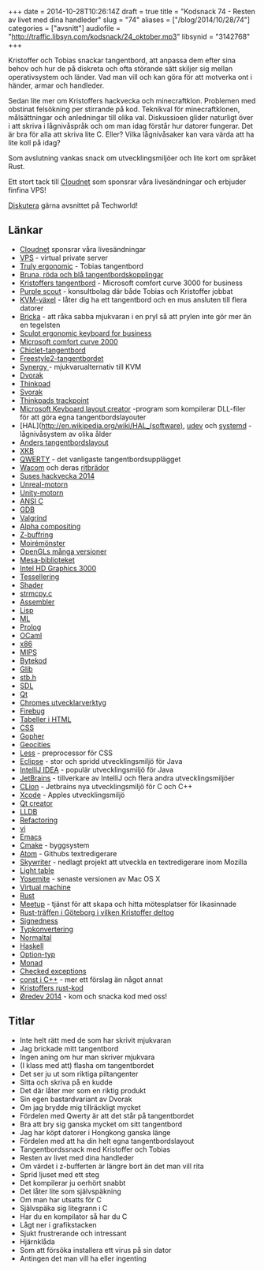 +++
date = 2014-10-28T10:26:14Z
draft = true
title = "Kodsnack 74 - Resten av livet med dina handleder"
slug = "74"
aliases = ["/blog/2014/10/28/74"]
categories = ["avsnitt"]
audiofile = "http://traffic.libsyn.com/kodsnack/24_oktober.mp3"
libsynid = "3142768"
+++

Kristoffer och Tobias snackar tangentbord, att anpassa dem efter sina behov och hur de på diskreta och ofta störande sätt skiljer sig mellan operativsystem och länder. Vad man vill och kan göra för att motverka ont i händer, armar och handleder.

Sedan lite mer om Kristoffers hackvecka och minecraftklon. Problemen med obstinat felsökning per stirrande på kod. Teknikval för minecraftklonen, målsättningar och anledningar till olika val. Diskussioen glider naturligt över i att skriva i lågnivåspråk och om man idag förstår hur datorer fungerar. Det är bra för alla att skriva lite C. Eller? Vilka lågnivåsaker kan vara värda att ha lite koll på idag?

Som avslutning vankas snack om utvecklingsmiljöer och lite kort om språket Rust.

Ett stort tack till [Cloudnet](http://www.cloudnet.se) som sponsrar våra livesändningar och erbjuder finfina VPS!

[Diskutera](http://techworld.idg.se/2.2524/1.591059) gärna avsnittet på Techworld!

## Länkar ##
* [Cloudnet](http://www.cloudnet.se) sponsrar våra livesändningar
* [VPS](http://en.wikipedia.org/wiki/Virtual_private_server) - virtual private server
* [Truly ergonomic](http://www.trulyergonomic.com/store/index.php) - Tobias tangentbord
* [Bruna, röda och blå tangentbordskopplingar](http://www.keyboardco.com/blog/index.php/2012/12/an-introduction-to-cherry-mx-mechanical-switches/)
* [Kristoffers tangentbord](http://www.microsoft.com/hardware/sv-se/b/comfort-curve-keyboard-3000-for-business/3XJ-00008) - Microsoft comfort curve 3000 for business
* [Purple scout](http://purplescout.se) - konsultbolag där både Tobias och Kristoffer jobbat
* [KVM-växel](http://en.wikipedia.org/wiki/KVM_switch) - låter dig ha ett tangentbord och en mus ansluten till flera datorer
* [Bricka](http://en.wikipedia.org/wiki/Brick_%28electronics%29) - att råka sabba mjukvaran i en pryl så att prylen inte gör mer än en tegelsten
* [Sculpt ergonomic keyboard for business](http://www.microsoft.com/hardware/en-us/b/sculpt-ergonomic-keyboard-for-business)
* [Microsoft comfort curve 2000](http://www.microsoft.com/hardware/en-ie/b/comfort-curve-keyboard-2000-for-business/7FH-00006)
* [Chiclet-tangentbord](http://en.wikipedia.org/wiki/Chiclet_keyboard)
* [Freestyle2-tangentbordet](http://www.kinesis-ergo.com/shop/freestyle2-for-pc-foreign/)
* [Synergy ](http://synergy-project.org/) - mjukvarualternativ till KVM
* [Dvorak](http://en.wikipedia.org/wiki/Dvorak_Simplified_Keyboard)
* [Thinkpad](http://en.wikipedia.org/wiki/ThinkPad)
* [Svorak](http://sv.wikipedia.org/wiki/Svorak)
* [Thinkpads trackpoint](http://en.wikipedia.org/wiki/Pointing_stick)
* [Microsoft Keyboard layout creator](http://msdn.microsoft.com/en-us/goglobal/bb964665.aspx) -program som kompilerar DLL-filer för att göra egna tangentbordslayouter
* [HAL](http://en.wikipedia.org/wiki/HAL_(software), [udev](http://en.wikipedia.org/wiki/Udev) och [systemd](http://en.wikipedia.org/wiki/Systemd) - lågnivåsystem av olika ålder
* [Anders tangentbordslayout](https://github.com/wanders/blowrak)
* [XKB](http://michal.kosmulski.org/computing/articles/custom-keyboard-layouts-xkb.html)
* [QWERTY](http://en.wikipedia.org/wiki/QWERTY) - det vanligaste tangentbordsupplägget
* [Wacom](http://en.wikipedia.org/wiki/Wacom_%28company%29) och deras [ritbrädor](http://en.wikipedia.org/wiki/Graphics_tablet)
* [Suses hackvecka 2014](https://hackweek.suse.com/)
* [Unreal-motorn](http://en.wikipedia.org/wiki/Unreal_Engine)
* [Unity-motorn](http://en.wikipedia.org/wiki/Unity_%28game_engine%29)
* [ANSI C](http://en.wikipedia.org/wiki/ANSI_C)
* [GDB](http://www.gnu.org/software/gdb/)
* [Valgrind](http://valgrind.org/)
* [Alpha compositing](http://en.wikipedia.org/wiki/Alpha_compositing)
* [Z-buffring](http://en.wikipedia.org/wiki/Z-buffering)
* [Moirémönster](http://en.wikipedia.org/wiki/Moir%C3%A9_pattern)
* [OpenGLs många versioner](http://en.wikipedia.org/wiki/OpenGL#Version_history)
* [Mesa-biblioteket](http://en.wikipedia.org/wiki/Mesa_%28computer_graphics%29)
* [Intel HD Graphics 3000](http://www.notebookcheck.net/Intel-HD-Graphics-3000.37948.0.html)
* [Tessellering](http://en.wikipedia.org/wiki/Tessellation)
* [Shader](http://en.wikipedia.org/wiki/Shader#Geometry_shaders)
* [‎strmcpy.c](http://bsd.unixdev.net/4.5BSD/packages/cfingerd-1.4.3/src/strmcpy.c)
* [Assembler](http://en.wikipedia.org/wiki/Assembly_language)
* [Lisp](http://en.wikipedia.org/wiki/Lisp_%28programming_language%29)
* [ML](http://en.wikipedia.org/wiki/ML_%28programming_language%29)
* [Prolog](http://en.wikipedia.org/wiki/Prolog)
* [OCaml](http://en.wikipedia.org/wiki/OCaml)
* [x86](http://en.wikipedia.org/wiki/X86)
* [MIPS](http://en.wikipedia.org/wiki/MIPS_instruction_set)
* [Bytekod](http://en.wikipedia.org/wiki/Bytecode)
* [Glib](http://en.wikipedia.org/wiki/GLib)
* [stb.h](http://nothings.org/stb/stb_h.html)
* [SDL](https://www.libsdl.org/)
* [Qt](https://qt-project.org/)
* [Chromes utvecklarverktyg](https://developer.chrome.com/devtools)
* [Firebug](http://getfirebug.com/)
* [Tabeller i HTML](http://www.w3.org/TR/html401/struct/tables.html)
* [CSS](http://en.wikipedia.org/wiki/Cascading_Style_Sheets)
* [Gopher](http://en.wikipedia.org/wiki/Gopher_%28protocol%29)
* [Geocities](http://en.wikipedia.org/wiki/GeoCities)
* [Less](http://lesscss.org/) - preprocessor för CSS
* [Eclipse](http://www.eclipse.org/) - stor och spridd utvecklingsmiljö för Java
* [IntelliJ IDEA](https://www.jetbrains.com/idea/) - populär utvecklingsmiljö för Java
* [JetBrains](https://www.jetbrains.com/) - tillverkare av IntelliJ och flera andra utvecklingsmiljöer
* [CLion](https://www.jetbrains.com/clion/) - Jetbrains nya utvecklingsmiljö för C och C++
* [Xcode](http://en.wikipedia.org/wiki/Xcode) - Apples utvecklingsmiljö
* [Qt creator](https://qt-project.org/search/tag/qt~creator)
* [LLDB](http://lldb.llvm.org/)
* [Refactoring](http://www.refactoring.com/)
* [vi](http://en.wikipedia.org/wiki/Vi)
* [Emacs](http://en.wikipedia.org/wiki/Emacs)
* [Cmake](http://www.cmake.org/) - byggsystem
* [Atom](https://atom.io/) - Githubs textredigerare
* [Skywriter](http://en.wikipedia.org/wiki/Mozilla_Skywriter) - nedlagt projekt att utveckla en textredigerare inom Mozilla
* [Light table](http://lighttable.com/)
* [Yosemite](http://arstechnica.com/apple/2014/10/os-x-10-10/) - senaste versionen av Mac OS X
* [Virtual machine](http://en.wikipedia.org/wiki/Virtual_machine)
* [Rust](http://www.rust-lang.org/)
* [Meetup](http://www.meetup.com/) - tjänst för att skapa och hitta mötesplatser för likasinnade
* [Rust-träffen i Göteborg i vilken Kristoffer deltog](http://www.meetup.com/got-lambda/events/212188312/)
* [Signedness](http://en.wikipedia.org/wiki/Signedness)
* [Typkonvertering](http://en.wikipedia.org/wiki/Type_conversion)
* [Normaltal](http://en.wikipedia.org/wiki/Normal_number)
* [Haskell](http://www.haskell.org/haskellwiki/Haskell)
* [Option-typ](http://en.wikipedia.org/wiki/Option_type)
* [Monad](http://en.wikipedia.org/wiki/Monad_%28functional_programming%29)
* [Checked exceptions](http://en.wikibooks.org/wiki/Java_Programming/Checked_Exceptions)
* [const i C++](http://duramecho.com/ComputerInformation/WhyHowCppConst.html) - mer ett förslag än något annat
* [Kristoffers rust-kod](https://github.com/krig/rust-meetup)
* [Øredev 2014](http://oredev.org/) - kom och snacka kod med oss!

## Titlar ##
* Inte helt rätt med de som har skrivit mjukvaran
* Jag brickade mitt tangentbord
* Ingen aning om hur man skriver mjukvara
* (I klass med att) flasha om tangentbordet
* Det ser ju ut som riktiga piltangenter
* Sitta och skriva på en kudde
* Det där låter mer som en riktig produkt
* Sin egen bastardvariant av Dvorak
* Om jag brydde mig tillräckligt mycket
* Fördelen med Qwerty är att det står på tangentbordet
* Bra att bry sig ganska mycket om sitt tangentbord
* Jag har köpt datorer i Hongkong ganska länge
* Fördelen med att ha din helt egna tangentbordslayout
* Tangentbordssnack med Kristoffer och Tobias
* Resten av livet med dina handleder
* Om värdet i z-bufferten är längre bort än det man vill rita
* Sprid ljuset med ett steg
* Det kompilerar ju oerhört snabbt
* Det låter lite som självspäkning
* Om man har utsatts för C
* Självspäka sig litegrann i C
* Har du en kompilator så har du C
* Lågt ner i grafikstacken
* Sjukt frustrerande och intressant
* Hjärnklåda
* Som att försöka installera ett virus på sin dator
* Antingen det man vill ha eller ingenting